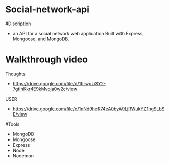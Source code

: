 # Social-network-api



#Discription 

- an API for a social network web application Built with Express, Mongoose, and MongoDB.

# Walkthrough video

Thoughts
- https://drive.google.com/file/d/1tIrwpzi3Y2-7gtIhKkr4E9kMvoja0w2c/view

USER

- https://drive.google.com/file/d/1nNd9heR74eA0byA9LjRWukYZ1hgSLbSE/view


#Tools 
- MongoDB
- Mongoose
- Express
- Node
- Nodemon
